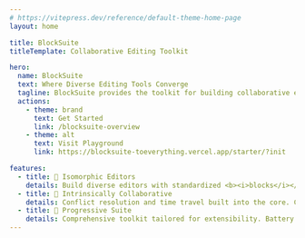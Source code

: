 ```yaml
---
# https://vitepress.dev/reference/default-theme-home-page
layout: home

title: BlockSuite
titleTemplate: Collaborative Editing Toolkit

hero:
  name: BlockSuite
  text: Where Diverse Editing Tools Converge
  tagline: BlockSuite provides the toolkit for building collaborative editors.
  actions:
    - theme: brand
      text: Get Started
      link: /blocksuite-overview
    - theme: alt
      text: Visit Playground
      link: https://blocksuite-toeverything.vercel.app/starter/?init

features:
  - title: 🎨 Isomorphic Editors
    details: Build diverse editors with standardized <b><i>blocks</i></b>. One model, multiple views.
  - title: 🧬 Intrinsically Collaborative
    details: Conflict resolution and time travel built into the core. Collaboration ready from day one.
  - title: 🧩 Progressive Suite
    details: Comprehensive toolkit tailored for extensibility. Battery included. Framework agnostic.
---
```

